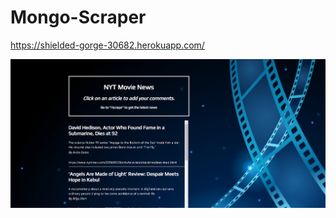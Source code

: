 # Mongo-Scraper

https://shielded-gorge-30682.herokuapp.com/

![scraper-screenshot](/public/images/screenshot.PNG)

